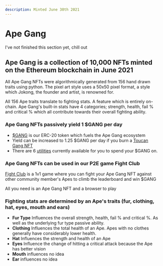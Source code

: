 ```yaml
---
description: Minted June 30th 2021
---
```


# Ape Gang

I've not finished this section yet, chill out&#x20;

## Ape Gang is a collection of 10,000 NFTs minted on the Ethereum blockchain in June 2021

All Ape Gang NFTs were algorithmically generated from 156 hand drawn traits using python. The pixel art style uses a 50x50 pixel format, a style which Jokong, the founder and artist, is renowned for.

All 156 Ape traits translate to fighting stats. A feature which is entirely on-chain. Ape Gang's built-in stats have 4 categories; strength, health, fail % and critical % which all contribute towards their overall fighting ability.

### Ape Gang NFTs passively yield 1 $GANG per day

* [$GANG](../the-ecosystem/usdgang-token.md) is our ERC-20 token which fuels the Ape Gang ecosystem
* Yield can be increased to 1.25 $GANG per day if you burn a [Toucan Gang NFT](toucan-gang.md)
* There are 6 [utilities](../the-ecosystem/utilities.md) currently available for you to spend your $GANG on.

### Ape Gang NFTs can be used in our P2E game Fight Club

[Fight Club](../play-to-earn/fight-club.md) is a 1v1 game where you can fight your Ape Gang NFT against other community member's Apes to climb the leaderboard and win $GANG

All you need is an Ape Gang NFT and a browser to play

### Fighting stats are determined by an Ape's traits (fur, clothing, hat, eyes, mouth and ears)

* **Fur Type** Influences the overall strength, health, fail % and critical %. As well as the underlying fur type passive ability.
* **Clothing** Influences the total health of an Ape. Apes with no clothes generally have considerably lower health.
* **Hat** Influences the strength and health of an Ape
* **Eyes** Influence the change of hitting a critical attack because the Ape has better vision
* **Mouth** influences no idea
* **Ear** influences no idea

###

